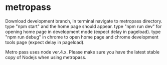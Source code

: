# metropass
Download development branch,
In terminal navigate to metropass directory.
type "npm start" and the home page should appear.
type "npm run dev" for opening home page in development mode (expect delay in pageload).
type "npm run debug" in chrome to open home page and chrome development tools page (expect delay in pageload).

Metro pass uses node ver.4.x.  Please make sure you have the latest stable copy of Nodejs when using metropass.
